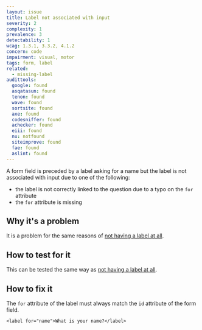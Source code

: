 ```yaml
---
layout: issue
title: Label not associated with input
severity: 2
complexity: 1
prevalence: 3
detectability: 1
wcag: 1.3.1, 3.3.2, 4.1.2
concern: code
impairment: visual, motor
tags: form, label
related:
  - missing-label
audittools:
  google: found
  asqatasun: found
  tenon: found
  wave: found
  sortsite: found
  axe: found
  codesniffer: found
  achecker: found
  eiii: found
  nu: notfound
  siteimprove: found
  fae: found
  aslint: found
---
```


A form field is preceded by a label asking for a name but the label is not associated with input due to one of the following:
- the label is not correctly linked to the question due to a typo on the `for` attribute
- the `for` attribute is missing


## Why it's a problem

It is a problem for the same reasons of [not having a label at all](../missing-label/).


## How to test for it

This can be tested the same way as [not having a label at all](../missing-label/).


## How to fix it

The `for` attribute of the label must always match the `id` attribute of the form field.

```
<label for="name">What is your name?</label>
```
